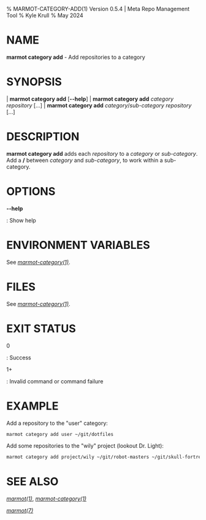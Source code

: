 % MARMOT-CATEGORY-ADD(1) Version 0.5.4 | Meta Repo Management Tool
% Kyle Krull
% May 2024

# NAME

**marmot category add** - Add repositories to a category

# SYNOPSIS

| **marmot category add** [**\-\-help**]
| **marmot category add** *category* *repository* [...]
| **marmot category add** *category*/*sub-category* *repository* [...]

# DESCRIPTION

**marmot category add** adds each *repository* to a *category* or *sub-category*.  Add a **/**
between *category* and *sub-category*, to work within a sub-category.

# OPTIONS

**-\-help**

: Show help

# ENVIRONMENT VARIABLES

See [*marmot-category(1)*](./marmot-category.1.md).

# FILES

See [*marmot-category(1)*](./marmot-category.1.md).

# EXIT STATUS

0

: Success

1+

: Invalid command or command failure

# EXAMPLE

Add a repository to the "user" category:

```sh
marmot category add user ~/git/dotfiles
```

Add some repositories to the "wily" project (lookout Dr. Light):

```sh
marmot category add project/wily ~/git/robot-masters ~/git/skull-fortress
```

# SEE ALSO

[*marmot(1)*](./marmot.1.md), [*marmot-category(1)*](./marmot-category.1.md)

[*marmot(7)*](./marmot.7.md)
